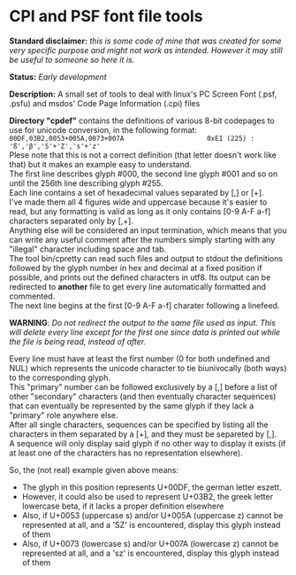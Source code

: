 # CPI and PSF font file tools

**Standard disclaimer:** _this is some code of mine that was created for some very specific purpose and might not work as intended. However it may still be useful to someone so here it is._

**Status:** _Early development_

**Description:** A small set of tools to deal with linux's PC Screen Font (.psf, .psfu) and msdos' Code Page Information (.cpi) files

**Directory "cpdef"** contains the definitions of various 8-bit codepages to use for unicode conversion, in the following format:  
``00DF,03B2,0053+005A,0073+007A                     0xE1 (225) : 'ß','β','S'+'Z','s'+'z'``  
Plese note that this is not a correct definition (that letter doesn't work like that) but it makes an example easy to understand.  
The first line describes glyph #000, the second line glyph #001 and so on until the 256th line describing glyph #255.  
Each line contains a set of hexadecimal values separated by [,] or [+].  
I've made them all 4 figures wide and uppercase because it's easier to read, but any formatting is valid as long as it only contains [0-9 A-F a-f] characters separated only by [,+].  
Anything else will be considered an input termination, which means that you can write any useful comment after the numbers simply starting with any "illegal" character including space and tab.  
The tool bin/cpretty can read such files and output to stdout the definitions followed by the glyph number in hex and decimal at a fixed position if possible, and prints out the defined characters in utf8. Its output can be redirected to **another** file to get every line automatically formatted and commented.  
The next line begins at the first [0-9 A-F a-f] charater following a linefeed.

**WARNING**: _Do not redirect the output to the same file used as input. This will delete every line except for the first one since data is printed out while the file is being read, instead of after._

Every line must have at least the first number (0 for both undefined and NUL) which represents the unicode character to tie biunivocally (both ways) to the corresponding glyph.  
This "primary" number can be followed exclusively by a [,] before a list of other "secondary" characters (and then eventually character sequences) that can eventually be represented by the same glyph if they lack a "primary" role anywhere else.  
After all single characters, sequences can be specified by listing all the characters in them separated by a [+], and they must be separeted by [,].  
A sequence will only display said glyph if no other way to display it exists (if at least one of the characters has no representation elsewhere).

So, the (not real) example given above means:  
- The glyph in this position represents U+00DF, the german letter eszett.  
- However, it could also be used to represent U+03B2, the greek letter lowercase beta, if it lacks a proper definition elsewhere  
- Also, if U+0053 (uppercase s) and/or U+005A (uppercase z) cannot be represented at all, and a 'SZ' is encountered, display this glyph instead of them  
- Also, if U+0073 (lowercase s) and/or U+007A (lowercase z) cannot be represented at all, and a 'sz' is encountered, display this glyph instead of them 
